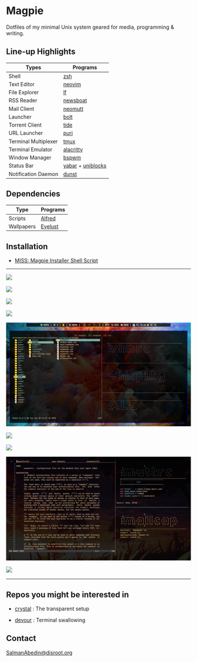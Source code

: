 # Magpie

Dotfiles of my minimal Unix system geared for media, programming & writing.

## Line-up Highlights

| Types                | Programs                                                                                                |
| -------------------- | ------------------------------------------------------------------------------------------------------- |
| Shell                | [zsh](http://www.zsh.org/)                                                                              |
| Text Editor          | [neovim](https://github.com/neovim/neovim)                                                              |
| File Explorer        | [lf](https://github.com/gokcehan/lf)                                                                    |
| RSS Reader           | [newsboat](https://github.com/newsboat/newsboat)                                                        |
| Mail Client          | [neomutt](https://github.com/neomutt/neomutt)                                                           |
| Launcher             | [bolt](https://github.com/salman-abedin/bolt)                                                           |
| Torrent Client       | [tide](https://github.com/salman-abedin/tide)                                                           |
| URL Launcher         | [puri](https://github.com/salman-abedin/puri)                                                           |
| Terminal Multiplexer | [tmux](https://github.com/tmux/tmux)                                                                    |
| Terminal Emulator    | [alacritty](https://github.com/alacritty/alacritty)                                                     |
| Window Manager       | [bspwm](https://github.com/baskerville/bspwm)                                                           |
| Status Bar           | [yabar](https://github.com/koekeishiya/yabai) + [uniblocks](https://github.com/salman-abedin/uniblocks) |
| Notification Daemon  | [dunst](https://github.com/dunst-project/dunst)                                                         | Notification Daemon | [dunst](https://github.com/dunst-project/dunst) |

## Dependencies

| Type       | Programs                                            |
| ---------- | --------------------------------------------------- |
| Scripts    | [Alfred](https://github.com/salman-abedin/alfred)   |
| Wallpapers | [Eyelust](https://github.com/salman-abedin/eyelust) |

## Installation

-  [MISS: Magpie Installer Shell Script](https://github.com/salman-abedin/miss)

---

![](https://cloud.disroot.org/s/KC3TTZdzW4dpBBx/preview)

![](https://cloud.disroot.org/s/YHjELDteXdqYdqn/preview)

![](https://cloud.disroot.org/s/DNQmrBn5B2b56zP/preview)

![](https://cloud.disroot.org/s/QDigqQjTKe42dGa/preview)

![](.local/share/preview/vim.png)

![](https://cloud.disroot.org/s/t258xjFrkm5fF9Q/preview)

![](https://cloud.disroot.org/s/Gq69DEEcr9xJxNb/preview)

![](.local/share/preview/mutt.png)

![](https://cloud.disroot.org/s/tBFxaXaL8CWqSQE/preview)

---

## Repos you might be interested in

-  [crystal](https://github.com/salman-abedin/crystal)
   : The transparent setup

-  [devour](https://github.com/salman-abedin/devour)
   : Terminal swallowing

## Contact

SalmanAbedin@disroot.org

